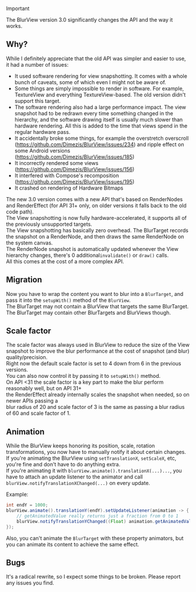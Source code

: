 > [!IMPORTANT]
> The BlurView version 3.0 significantly changes the API and the way it works.

## Why?

While I definitely appreciate that the old API was simpler and easier to use, it had a number of
issues:

- It used software rendering for view snapshotting. It comes with a whole bunch of caveats, some of
  which even I might not be aware of.
- Some things are simply impossible to render in software. For example, TextureView and everything TextureView-based.
  The old version didn't support this target.
- The software rendering also had a large performance impact. The view snapshot had to be redrawn
  every time something changed in the hierarchy,
  and the software drawing itself is usually much slower than hardware rendering. All this is added
  to the time that views spend in the regular hardware pass.
- It accidentally broke some things, for example the overstretch
  overscroll (https://github.com/Dimezis/BlurView/issues/234) and ripple effect on some Android
  versions (https://github.com/Dimezis/BlurView/issues/185)
- It incorrectly rendered some views (https://github.com/Dimezis/BlurView/issues/156)
- It interfered with Compose's recomposition (https://github.com/Dimezis/BlurView/issues/195)
- It crashed on rendering of Hardware Bitmaps

The new 3.0 version comes with a new API that's based on RenderNodes and RenderEffect (for API 31+
only, on older versions it falls back to the old code path).<br/>
The View snapshotting is now fully hardware-accelerated, it supports all of the previously
unsupported targets.<br/>
The View snapshotting has basically zero overhead. The BlurTarget records the snapshot on a
RenderNode, and then draws the same RenderNode on the system canvas.<br/>
The RenderNode snapshot is automatically updated whenever the View hierarchy changes, there's 0
additional`invalidate()` or `draw()` calls.<br/>
All this comes at the cost of a more complex API.

## Migration

Now you have to wrap the content you want to blur
into a `BlurTarget`, and pass it into the `setupWith()` method of the `BlurView`.<br/>
The BlurTarget may not contain a BlurView that targets the same BlurTarget.<br/>
The BlurTarget may contain other BlurTargets and BlurViews though.<br/>

## Scale factor

The scale factor was always used in BlurView to reduce the size of the View snapshot to improve the
blur performance at the cost of snapshot (and blur) quality/precision.<br/>
Right now the default scale factor is set to 4 down from 6 in the previous versions.<br/>
You can also now control it by passing it to `setupWith()` method.<br/>
On API <31 the scale factor is a key part to make the blur perform reasonably well, but on API 31+<br/> 
the RenderEffect already internally scales the snapshot when needed, so on newer APIs passing a<br/>
blur radius of 20 and scale factor of 3 is the same as passing a blur radius of 60 and scale factor of 1.<br/>

## Animation 

While the BlurView keeps honoring its position, scale, rotation transformations, you now have to
manually notify it about certain changes.<br/>
If you're animating the BlurView using `setTranslationX`, `setScaleX`, etc, you're fine and don't
have to do anything extra.<br/>
If you're animating it with `blurView.animate().translationX(...)...`, you have to attach an update
listener to the animator and call `blurView.notifyTranslationXChanged(...)` on every update.<br/>

Example:
```Java
int endY = 1000;
blurView.animate().translationY(endY).setUpdateListener(animation -> {
    // getAnimatedValue really returns just a fraction from 0 to 1
    blurView.notifyTranslationYChanged((Float) animation.getAnimatedValue() * endY);        
});
```

Also, you can't animate the `BlurTarget` with these property animators, but you can animate its
content to achieve the same effect.<br/>

## Bugs
It's a radical rewrite, so I expect some things to be broken. Please report any issues you
find.<br/>
